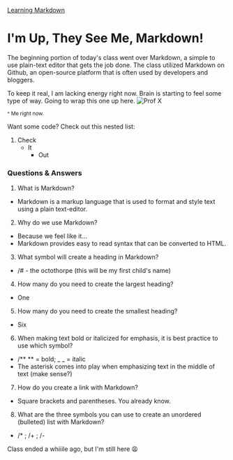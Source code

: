 [Learning Markdown](../whatwaslearned2.md)

# I'm Up, They See Me, Markdown!

The beginning portion of today's class went over Markdown, a simple to use plain-text editor that gets the job done. The class utilized Markdown on Github, an open-source platform that is often used by developers and bloggers.

To keep it real, I am lacking energy right now. Brain is starting to feel some type of way. Going to wrap this one up here.
![Prof X](https://wompampsupport.azureedge.net/fetchimage?siteId=7575&v=2&jpgQuality=100&width=700&url=https%3A%2F%2Fi.kym-cdn.com%2Fphotos%2Fimages%2Fnewsfeed%2F001%2F504%2F661%2Feb2.jpg)

<sub>^ Me right now.</sub>

Want some code? Check out this nested list:

1. Check
   - It
      - Out


### Questions & Answers
1. What is Markdown?
* Markdown is a markup language that is used to format and style text using a plain text-editor.

2. Why do we use Markdown?
* Because we feel like it...
* Markdown provides easy to read syntax that can be converted to HTML. 

3. What symbol will create a heading in Markdown?
* /# - the octothorpe (this will be my first child's name)
  
4. How many do you need to create the largest heading?
* One
  
5. How many do you need to create the smallest heading?
* Six
  
6. When making text bold or italicized for emphasis, it is best practice to use which symbol?
* /** ** = bold; _ _ = italic
* The asterisk comes into play when emphasizing text in the middle of text (make sense?)
  
7. How do you create a link with Markdown?
* Square brackets and parentheses. You already know.

8. What are the three symbols you can use to create an unordered (bulleted) list with Markdown?
* /* ; /+ ; /-


Class ended a whiiile ago, but I'm still here 😩
